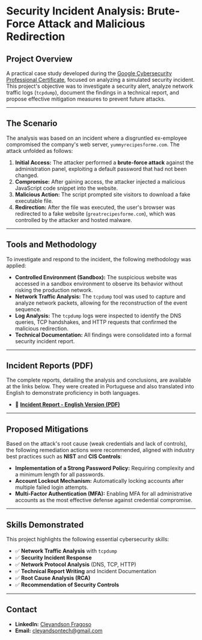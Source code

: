 # Security Incident Analysis: Brute-Force Attack and Malicious Redirection

## Project Overview

A practical case study developed during the [Google Cybersecurity Professional Certificate](https://www.coursera.org/google-certificates/cybersecurity-certificate), focused on analyzing a simulated security incident. This project's objective was to investigate a security alert, analyze network traffic logs (`tcpdump`), document the findings in a technical report, and propose effective mitigation measures to prevent future attacks.

---

## The Scenario

The analysis was based on an incident where a disgruntled ex-employee compromised the company's web server, `yummyrecipesforme.com`. The attack unfolded as follows:

1.  **Initial Access:** The attacker performed a **brute-force attack** against the administration panel, exploiting a default password that had not been changed.
2.  **Compromise:** After gaining access, the attacker injected a malicious JavaScript code snippet into the website.
3.  **Malicious Action:** The script prompted site visitors to download a fake executable file.
4.  **Redirection:** After the file was executed, the user's browser was redirected to a fake website (`greatrecipesforme.com`), which was controlled by the attacker and hosted malware.

---

## Tools and Methodology

To investigate and respond to the incident, the following methodology was applied:

* **Controlled Environment (Sandbox):** The suspicious website was accessed in a sandbox environment to observe its behavior without risking the production network.
* **Network Traffic Analysis:** The `tcpdump` tool was used to capture and analyze network packets, allowing for the reconstruction of the event sequence.
* **Log Analysis:** The `tcpdump` logs were inspected to identify the DNS queries, TCP handshakes, and HTTP requests that confirmed the malicious redirection.
* **Technical Documentation:** All findings were consolidated into a formal security incident report.

---

## Incident Reports (PDF)

The complete reports, detailing the analysis and conclusions, are available at the links below. They were created in Portuguese and also translated into English to demonstrate proficiency in both languages.

* 📄 **[Incident Report - English Version (PDF)](https://github.com/cleyandson/case-study-brute-force-attack/blob/2ff81cfff4c6cf0b1e8a91fd4037acae57f7edc5/Documents/%5BEN%5D%20Security%20incident%20report%20template.pdf)**

---

## Proposed Mitigations

Based on the attack's root cause (weak credentials and lack of controls), the following remediation actions were recommended, aligned with industry best practices such as **NIST** and **CIS Controls**:

* **Implementation of a Strong Password Policy:** Requiring complexity and a minimum length for all passwords.
* **Account Lockout Mechanism:** Automatically locking accounts after multiple failed login attempts.
* **Multi-Factor Authentication (MFA):** Enabling MFA for all administrative accounts as the most effective defense against credential compromise.

---

## Skills Demonstrated

This project highlights the following essential cybersecurity skills:

-   ✅ **Network Traffic Analysis** with `tcpdump`
-   ✅ **Security Incident Response**
-   ✅ **Network Protocol Analysis** (DNS, TCP, HTTP)
-   ✅ **Technical Report Writing** and Incident Documentation
-   ✅ **Root Cause Analysis (RCA)**
-   ✅ **Recommendation of Security Controls**

---

## Contact

* **LinkedIn:** [Cleyandson Fragoso](https://www.linkedin.com/in/cleyandson-fragoso/)
* **Email:** cleyandsontech@gmail.com
